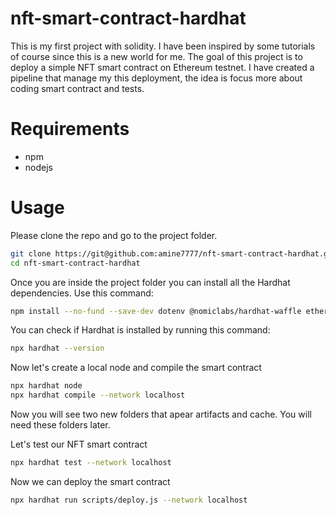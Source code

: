 # nft-smart-contract-hardhat

This is my first project with solidity. I have been inspired by some tutorials of course since this is a new world for me. The goal of this project is to deploy a simple NFT smart contract on Ethereum testnet. I have created a pipeline that manage my this deployment, the idea is focus more about coding smart contract and tests.

# Requirements
- npm
- nodejs

# Usage 

Please clone the repo and go to the project folder.

```bash
git clone https://git@github.com:amine7777/nft-smart-contract-hardhat.git
cd nft-smart-contract-hardhat
```
Once you are inside the project folder you can install all the Hardhat dependencies.
Use this command:

```bash
npm install --no-fund --save-dev dotenv @nomiclabs/hardhat-waffle ethereum-waffle chai @nomiclabs/hardhat-ethers @nomiclabs/hardhat-etherscan ethers
```
You can check if Hardhat is installed by running this command:

```bash
npx hardhat --version
```

Now let's create a local node and compile the smart contract

```bash
npx hardhat node
npx hardhat compile --network localhost
```
Now you will see two new folders that apear artifacts and cache. You will need these folders later.

Let's test our NFT smart contract

```bash
npx hardhat test --network localhost
```

Now we can deploy the smart contract 

```bash
npx hardhat run scripts/deploy.js --network localhost
```
